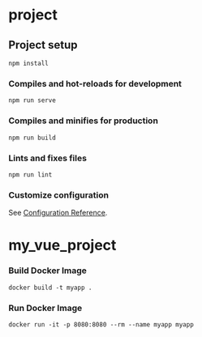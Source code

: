# project

## Project setup
```
npm install
```

### Compiles and hot-reloads for development
```
npm run serve
```

### Compiles and minifies for production
```
npm run build
```

### Lints and fixes files
```
npm run lint
```

### Customize configuration
See [Configuration Reference](https://cli.vuejs.org/config/).
# my_vue_project

### Build Docker Image
```
docker build -t myapp .
```

### Run Docker Image
```
docker run -it -p 8080:8080 --rm --name myapp myapp
```
